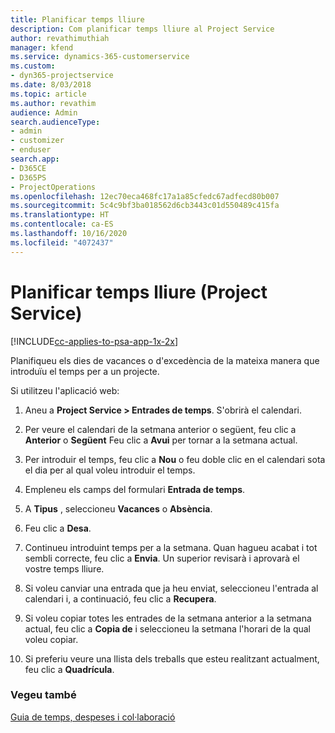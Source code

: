 ```yaml
---
title: Planificar temps lliure
description: Com planificar temps lliure al Project Service
author: revathimuthiah
manager: kfend
ms.service: dynamics-365-customerservice
ms.custom:
- dyn365-projectservice
ms.date: 8/03/2018
ms.topic: article
ms.author: revathim
audience: Admin
search.audienceType:
- admin
- customizer
- enduser
search.app:
- D365CE
- D365PS
- ProjectOperations
ms.openlocfilehash: 12ec70eca468fc17a1a85cfedc67adfecd80b007
ms.sourcegitcommit: 5c4c9bf3ba018562d6cb3443c01d550489c415fa
ms.translationtype: HT
ms.contentlocale: ca-ES
ms.lasthandoff: 10/16/2020
ms.locfileid: "4072437"
---
```

# <a name="schedule-time-off-project-service"></a>Planificar temps lliure (Project Service)

[!INCLUDE[cc-applies-to-psa-app-1x-2x](../includes/cc-applies-to-psa-app-1x-2x.md)]

Planifiqueu els dies de vacances o d'excedència de la mateixa manera que introduïu el temps per a un projecte.  
  
 Si utilitzeu l'aplicació web:  
  
1.  Aneu a **Project Service > Entrades de temps**. S'obrirà el calendari.  
  
2.  Per veure el calendari de la setmana anterior o següent, feu clic a **Anterior** o **Següent** Feu clic a **Avui** per tornar a la setmana actual.  
  
3.  Per introduir el temps, feu clic a **Nou** o feu doble clic en el calendari sota el dia per al qual voleu introduir el temps.  
  
4.  Empleneu els camps del formulari **Entrada de temps**.  
  
5.  A **Tipus** , seleccioneu **Vacances** o **Absència**.  
  
6.  Feu clic a **Desa**.  
  
7.  Continueu introduint temps per a la setmana. Quan hagueu acabat i tot sembli correcte, feu clic a **Envia**. Un superior revisarà i aprovarà el vostre temps lliure.  
  
8.  Si voleu canviar una entrada que ja heu enviat, seleccioneu l'entrada al calendari i, a continuació, feu clic a **Recupera**.  
  
9. Si voleu copiar totes les entrades de la setmana anterior a la setmana actual, feu clic a **Copia de** i seleccioneu la setmana l'horari de la qual voleu copiar.  
  
10. Si preferiu veure una llista dels treballs que esteu realitzant actualment, feu clic a **Quadrícula**.  
  
### <a name="see-also"></a>Vegeu també  
 [Guia de temps, despeses i col·laboració](../psa/time-expense-collaboration-guide.md)
